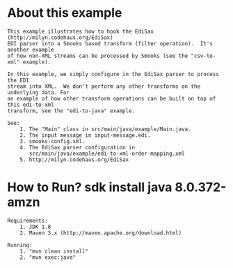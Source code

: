 About this example
==================
    This example illustrates how to hook the EdiSax (http://milyn.codehaus.org/EdiSax)
    EDI parser into a Smooks based transform (filter operation).  It's another example
    of how non-XML streams can be processed by Smooks (see the "csv-to-xml" example).

    In this example, we simply configure in the EdiSax parser to process the EDI
    stream into XML.  We don't perform any other transforms on the underlying data. For
    an example of how other transform operations can be built on top of this edi-to-xml
    transform, see the "edi-to-java" example.

    See:
        1. The "Main" class in src/main/java/example/Main.java.
        2. The input message in input-message.edi.
        3. smooks-config.xml.
        4. The EdiSax parser configuration in
           src/main/java/example/edi-to-xml-order-mapping.xml
        5. http://milyn.codehaus.org/EdiSax

How to Run?
sdk install java 8.0.372-amzn
===========
    Requirements:
        1. JDK 1.8
        2. Maven 3.x (http://maven.apache.org/download.html)

    Running:
        1. "mvn clean install"
        2. "mvn exec:java"


